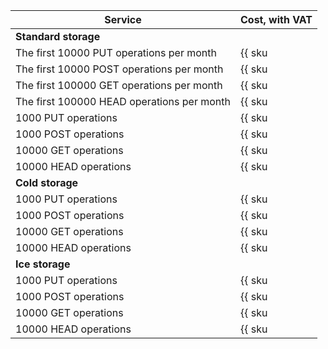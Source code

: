 | Service | Cost, with VAT |
| --- | --- |
| **Standard storage** |
| The first 10000 PUT operations per month | {{ sku|ILS|storage.api.put.standard|string }} |
| The first 10000 POST operations per month | {{ sku|ILS|storage.api.post.standard|string }} |
| The first 100000 GET operations per month | {{ sku|ILS|storage.api.get.standard|string }} |
| The first 100000 HEAD operations per month | {{ sku|ILS|storage.api.head.standard|string }} |
| 1000 PUT operations | {{ sku|ILS|storage.api.put.standard|pricingRate.10|string }} |
| 1000 POST operations | {{ sku|ILS|storage.api.post.standard|pricingRate.10|string }} |
| 10000 GET operations | {{ sku|ILS|storage.api.get.standard|pricingRate.10|string }} |
| 10000 HEAD operations | {{ sku|ILS|storage.api.head.standard|pricingRate.10|string }} |
| **Cold storage** |
| 1000 PUT operations | {{ sku|ILS|storage.api.put.cold|string }} |
| 1000 POST operations | {{ sku|ILS|storage.api.post.cold|string }} |
| 10000 GET operations | {{ sku|ILS|storage.api.get.cold|string }} |
| 10000 HEAD operations | {{ sku|ILS|storage.api.head.cold|string }} |
| **Ice storage** |
| 1000 PUT operations | {{ sku|ILS|storage.api.put.ice|string }} |
| 1000 POST operations | {{ sku|ILS|storage.api.post.ice|string }} |
| 10000 GET operations | {{ sku|ILS|storage.api.get.ice|string }} |
| 10000 HEAD operations | {{ sku|ILS|storage.api.head.ice|string }} |